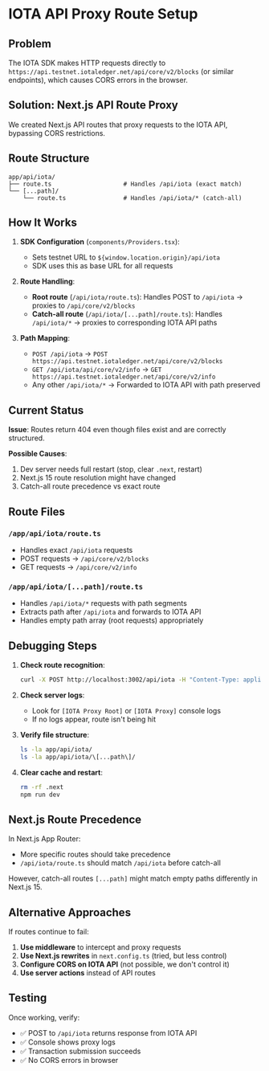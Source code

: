 # IOTA API Proxy Route Setup

## Problem

The IOTA SDK makes HTTP requests directly to `https://api.testnet.iotaledger.net/api/core/v2/blocks` (or similar endpoints), which causes CORS errors in the browser.

## Solution: Next.js API Route Proxy

We created Next.js API routes that proxy requests to the IOTA API, bypassing CORS restrictions.

## Route Structure

```
app/api/iota/
├── route.ts                    # Handles /api/iota (exact match)
└── [...path]/
    └── route.ts                # Handles /api/iota/* (catch-all)
```

## How It Works

1. **SDK Configuration** (`components/Providers.tsx`):
   - Sets testnet URL to `${window.location.origin}/api/iota`
   - SDK uses this as base URL for all requests

2. **Route Handling**:
   - **Root route** (`/api/iota/route.ts`): Handles POST to `/api/iota` → proxies to `/api/core/v2/blocks`
   - **Catch-all route** (`/api/iota/[...path]/route.ts`): Handles `/api/iota/*` → proxies to corresponding IOTA API paths

3. **Path Mapping**:
   - `POST /api/iota` → `POST https://api.testnet.iotaledger.net/api/core/v2/blocks`
   - `GET /api/iota/api/core/v2/info` → `GET https://api.testnet.iotaledger.net/api/core/v2/info`
   - Any other `/api/iota/*` → Forwarded to IOTA API with path preserved

## Current Status

**Issue**: Routes return 404 even though files exist and are correctly structured.

**Possible Causes**:
1. Dev server needs full restart (stop, clear `.next`, restart)
2. Next.js 15 route resolution might have changed
3. Catch-all route precedence vs exact route

## Route Files

### `/app/api/iota/route.ts`
- Handles exact `/api/iota` requests
- POST requests → `/api/core/v2/blocks`
- GET requests → `/api/core/v2/info`

### `/app/api/iota/[...path]/route.ts`
- Handles `/api/iota/*` requests with path segments
- Extracts path after `/api/iota` and forwards to IOTA API
- Handles empty path array (root requests) appropriately

## Debugging Steps

1. **Check route recognition**:
   ```bash
   curl -X POST http://localhost:3002/api/iota -H "Content-Type: application/json" -d '{"test":"data"}'
   ```

2. **Check server logs**:
   - Look for `[IOTA Proxy Root]` or `[IOTA Proxy]` console logs
   - If no logs appear, route isn't being hit

3. **Verify file structure**:
   ```bash
   ls -la app/api/iota/
   ls -la app/api/iota/\[...path\]/
   ```

4. **Clear cache and restart**:
   ```bash
   rm -rf .next
   npm run dev
   ```

## Next.js Route Precedence

In Next.js App Router:
- More specific routes should take precedence
- `/api/iota/route.ts` should match `/api/iota` before catch-all

However, catch-all routes `[...path]` might match empty paths differently in Next.js 15.

## Alternative Approaches

If routes continue to fail:

1. **Use middleware** to intercept and proxy requests
2. **Use Next.js rewrites** in `next.config.ts` (tried, but less control)
3. **Configure CORS on IOTA API** (not possible, we don't control it)
4. **Use server actions** instead of API routes

## Testing

Once working, verify:
- ✅ POST to `/api/iota` returns response from IOTA API
- ✅ Console shows proxy logs
- ✅ Transaction submission succeeds
- ✅ No CORS errors in browser

